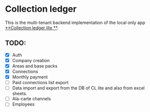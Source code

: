 # Collection ledger

This is the multi-tenant backend implementation of the local only app [**Collection ledger lite
**](https://github.com/f1-surya/collection-ledger-lite).

## TODO:

- [x] Auth
- [x] Company creation
- [x] Areas and base packs
- [x] Connections
- [x] Monthly payment
- [ ] Paid connections list export
- [ ] Data import and export from the DB of CL lite and also from excel sheets.
- [ ] Ala-carte channels
- [ ] Employees
